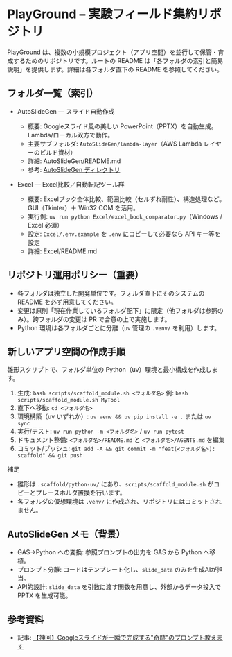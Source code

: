 # PlayGround – 実験フィールド集約リポジトリ

PlayGround は、複数の小規模プロジェクト（アプリ空間）を並行して保管・育成するためのリポジトリです。ルートの README は「各フォルダの索引と簡易説明」を提供します。詳細は各フォルダ直下の README を参照してください。

## フォルダ一覧（索引）
- AutoSlideGen — スライド自動作成
  - 概要: Googleスライド風の美しい PowerPoint（PPTX）を自動生成。Lambda/ローカル双方で動作。
  - 主要サブフォルダ: `AutoSlideGen/lambda-layer`（AWS Lambda レイヤーのビルド資材）
  - 詳細: AutoSlideGen/README.md
  - 参考: [AutoSlideGen ディレクトリ](https://github.com/tudoumono/PlayGround/tree/main/AutoSlideGen)

- Excel — Excel比較／自動転記ツール群
  - 概要: Excelブック全体比較、範囲比較（セルずれ耐性）、構造処理など。GUI（Tkinter）＋ Win32 COM を活用。
  - 実行例: `uv run python Excel/excel_book_comparator.py`（Windows / Excel 必須）
  - 設定: `Excel/.env.example` を `.env` にコピーして必要なら API キー等を設定
  - 詳細: Excel/README.md

## リポジトリ運用ポリシー（重要）
- 各フォルダは独立した開発単位です。フォルダ直下にそのシステムの README を必ず用意してください。
- 変更は原則「現在作業しているフォルダ配下」に限定（他フォルダは参照のみ）。跨フォルダの変更は PR で合意の上で実施します。
- Python 環境は各フォルダごとに分離（`uv` 管理の `.venv/` を利用）します。

## 新しいアプリ空間の作成手順
雛形スクリプトで、フォルダ単位の Python（uv）環境と最小構成を作成します。

1. 生成: `bash scripts/scaffold_module.sh <フォルダ名>` 例: `bash scripts/scaffold_module.sh MyTool`
2. 直下へ移動: `cd <フォルダ名>`
3. 環境構築（uv いずれか）: `uv venv && uv pip install -e .` または `uv sync`
4. 実行/テスト: `uv run python -m <フォルダ名>` / `uv run pytest`
5. ドキュメント整備: `<フォルダ名>/README.md` と `<フォルダ名>/AGENTS.md` を編集
6. コミット/プッシュ: `git add -A && git commit -m "feat(<フォルダ名>): scaffold" && git push`

補足
- 雛形は `.scaffold/python-uv/` にあり、`scripts/scaffold_module.sh` がコピーとプレースホルダ置換を行います。
- 各フォルダの仮想環境は `.venv/` に作成され、リポジトリにはコミットされません。

## AutoSlideGen メモ（背景）
- GAS→Python への変換: 参照プロンプトの出力を GAS から Python へ移植。
- プロンプト分離: コードはテンプレート化し、`slide_data` のみを生成AIが担当。
- API的設計: `slide_data` を引数に渡す関数を用意し、外部からデータ投入で PPTX を生成可能。

## 参考資料
- 記事: [【神回】Googleスライドが一瞬で完成する"奇跡"のプロンプト教えます](https://note.com/majin_108/n/n39235bcacbfc)
